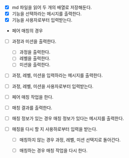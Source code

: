 * [x] md 파일을 읽어 두 개의 배열로 저장해둔다. 
* [x] 기능을 선택하라는 메시지를 출력한다.
* [x] 기능을 사용자로부터 입력받는다.

- 페어 매칭의 경우
* [ ] 과정과 미션을 출력한다.
  * [ ] 과정을 출력한다.
  * [ ] 레벨을 출력한다.
  * [ ] 미션을 출력한다.
* [ ] 과정, 레벨, 미션을 입력하라는 메시지를 출력한다.
* [ ] 과정, 레벨, 미션을 사용자로부터 입력받는다.
* [ ] 페어 매칭 작업을 한다.
* [ ] 매칭 결과를 출력한다.

* [ ] 매칭 정보가 있는 경우 매칭 정보가 있다는 메시지를 출력한다.
* [ ] 매칭을 다시 할 지 사용하로부터 입력을 받는다.
  * [ ] 매칭하지 않는 경우 과정, 레벨, 미션 선택지로 돌아간다.
  * [ ] 매칭하는 경우 매칭 작업을 다시 한다.

